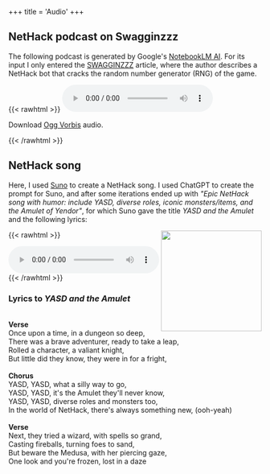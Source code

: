 +++
title = 'Audio'
+++

## NetHack podcast on Swagginzzz

The following podcast is generated by Google's [NotebookLM AI](https://notebooklm.google/). For its input I only entered the [SWAGGINZZZ](https://pellsson.github.io/) article, where the author describes a NetHack bot that cracks the random number generator (RNG) of the game.

{{< rawhtml >}}
<audio controls>
  <source src="swagginzzz.ogg" type="audio/ogg" />
  <p>
    Download <a href="swagginzzz.ogg" download="swagginzzz.ogg">Ogg Vorbis</a> audio.
  </p>
</audio>
{{< /rawhtml >}}

## NetHack song

Here, I used [Suno](https://suno.com/) to create a NetHack song. I used ChatGPT to create the prompt for Suno, and after some iterations ended up with _"Epic NetHack song with humor: include YASD, diverse roles, iconic monsters/items, and the Amulet of Yendor"_, for which Suno gave the title _YASD and the Amulet_ and the following lyrics:

{{< rawhtml >}}
<img src="YASD_and_the_Amulet.png" style="float:right; width:200px; height:200px;"/>

<audio controls>
  <source src="YASD_and_the_Amulet.mp3" type="audio/mpeg" />
  <p>
    Download <a href="YASD_and_the_Amulet.mp3" download="YASD_and_the_Amulet.mp3">MP3</a> audio.
  </p>
</audio>
{{< /rawhtml >}}

### Lyrics to _YASD and the Amulet_
\
**Verse**\
Once upon a time, in a dungeon so deep,\
There was a brave adventurer, ready to take a leap,\
Rolled a character, a valiant knight,\
But little did they know, they were in for a fright,\
\
**Chorus**\
YASD, YASD, what a silly way to go,\
YASD, YASD, it's the Amulet they'll never know,\
YASD, YASD, diverse roles and monsters too,\
In the world of NetHack, there's always something new, (ooh-yeah)\
\
**Verse**\
Next, they tried a wizard, with spells so grand,\
Casting fireballs, turning foes to sand,\
But beware the Medusa, with her piercing gaze,\
One look and you're frozen, lost in a daze